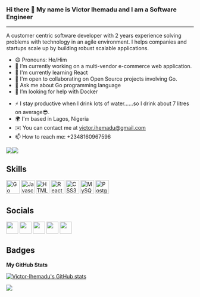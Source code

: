 ### Hi there 👋 My name is Victor Ihemadu and I am a Software Engineer
-----------------

A customer centric software developer with 2 years experience solving problems with technology in an agile environment. I helps companies and startups scale up by building robust scalable applications.

- 😄 Pronouns: He/Him
- 🔭 I’m currently working on a multi-vendor e-commerce web application.
- 🧠  I'm currently learning React
- 🤝  I'm open to collaborating on Open Source projects involving Go.
- 💬 Ask me about Go programming language
- 🤔 I’m looking for help with Docker
* ⚡  I stay productive when I drink lots of water......so I drink about 7 litres on average😎.
* 🌍  I'm based in Lagos, Nigeria
* ✉️  You can contact me at [victor.ihemadu@gmail.com](mailto:victor.ihemadu@gmail.com)
* 📫 How to reach me: +2348160967596

<a href="https://www.twitter.com/GoVictor10" target="_blank" rel="noreferrer"><img
src="https://img.shields.io/twitter/follow/GoVictor10?logo=twitter&style=for-the-badge&color=f97316&labelColor=000000"
/></a><a href="https://www.github.com/Victor-Ihemadu" target="_blank" rel="noreferrer"><img
src="https://img.shields.io/github/followers/Victor-Ihemadu?logo=github&style=for-the-badge&color=f97316&labelColor=000000" /></a>
## Skills

<p align="left">
<a href="https://go.dev/doc/" target="_blank" rel="noreferrer"><img src="https://raw.githubusercontent.com/danielcranney/readme-generator/main/public/icons/skills/go-colored.svg" width="36" height="36" alt="Go" /></a>
<a href="https://developer.mozilla.org/en-US/docs/Web/JavaScript" target="_blank" rel="noreferrer"><img src="https://raw.githubusercontent.com/danielcranney/readme-generator/main/public/icons/skills/javascript-colored.svg" width="36" height="36" alt="Javascript" /></a>
<a href="https://developer.mozilla.org/en-US/docs/Glossary/HTML5" target="_blank" rel="noreferrer"><img src="https://raw.githubusercontent.com/danielcranney/readme-generator/main/public/icons/skills/html5-colored.svg" width="36" height="36" alt="HTML5" /></a>
<a href="https://reactjs.org/" target="_blank" rel="noreferrer"><img src="https://raw.githubusercontent.com/danielcranney/readme-generator/main/public/icons/skills/react-colored.svg" width="36" height="36" alt="React" /></a>
<a href="https://www.w3.org/TR/CSS/#css" target="_blank" rel="noreferrer"><img src="https://raw.githubusercontent.com/danielcranney/readme-generator/main/public/icons/skills/css3-colored.svg" width="36" height="36" alt="CSS3" /></a>
<a href="https://www.mysql.com/" target="_blank" rel="noreferrer"><img src="https://raw.githubusercontent.com/danielcranney/readme-generator/main/public/icons/skills/mysql-colored.svg" width="36" height="36" alt="MySQL" /></a>
<a href="https://www.postgresql.org/" target="_blank" rel="noreferrer"><img src="https://raw.githubusercontent.com/danielcranney/readme-generator/main/public/icons/skills/postgresql-colored.svg" width="36" height="36" alt="PostgreSQL" /></a>
</p>

## Socials

<p align="left"> <a href="https://www.codesandbox.com/Victor-Ihemadu" target="_blank" rel="noreferrer"><img src="https://raw.githubusercontent.com/danielcranney/readme-generator/main/public/icons/socials/codesandbox.svg" width="32" height="32" /></a> <a href="https://www.github.com/Victor-Ihemadu" target="_blank" rel="noreferrer"><img src="https://raw.githubusercontent.com/danielcranney/readme-generator/main/public/icons/socials/github.svg" width="32" height="32" /></a> <a href="https://www.linkedin.com/in/victor-ihemadu-95103b163/" target="_blank" rel="noreferrer"><img src="https://raw.githubusercontent.com/danielcranney/readme-generator/main/public/icons/socials/linkedin.svg" width="32" height="32" /></a> <a href="https://www.stackoverflow.com/users/ozcarbenson" target="_blank" rel="noreferrer"><img src="https://raw.githubusercontent.com/danielcranney/readme-generator/main/public/icons/socials/stackoverflow.svg" width="32" height="32" /></a> <a href="https://www.twitter.com/GoVictor10" target="_blank" rel="noreferrer"><img src="https://raw.githubusercontent.com/danielcranney/readme-generator/main/public/icons/socials/twitter.svg" width="32" height="32" /></a></p>

## Badges

<b>My GitHub Stats</b>

<a href="http://www.github.com/Victor-Ihemadu"><img src="https://github-readme-stats.vercel.app/api?username=Victor-Ihemadu&show_icons=true&hide=&count_private=true&title_color=0891b2&text_color=ffffff&icon_color=f97316&bg_color=000000&hide_border=true&show_icons=true" alt="Victor-Ihemadu's GitHub stats" /></a>

<a href="http://www.github.com/Victor-Ihemadu"><img src="https://github-readme-streak-stats.herokuapp.com/?user=Victor-Ihemadu&stroke=ffffff&background=000000&ring=0891b2&fire=0891b2&currStreakNum=ffffff&currStreakLabel=0891b2&sideNums=ffffff&sideLabels=ffffff&dates=ffffff&hide_border=true" /></a>

